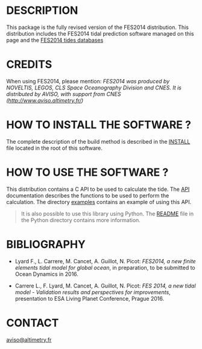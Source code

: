 # DESCRIPTION

This package is the fully revised version of the FES2014 distribution.
This distribution includes the FES2014 tidal prediction software managed on this
page and the [FES2014 tides databases](data/fes2014/README.rst)

# CREDITS

When using FES2014, please mention: *FES2014 was produced by NOVELTIS, LEGOS,
CLS Space Oceanography Division and CNES. It is distributed by AVISO, with
support from CNES (http://www.aviso.altimetry.fr/)*

# HOW TO INSTALL THE SOFTWARE ?

The complete description of the build method is described in the
[INSTALL](INSTALL) file located in the root of this software.

# HOW TO USE THE SOFTWARE ?

This distribution contains a C API to be used to calculate the tide. The
[API](API.rst) documentation describes the functions to be used to
perform the calculation. The directory [examples](examples) contains an
example of using this API.

> It is also possible to use this library using Python. The
> [README](python/README.rst) file in the Python directory contains more
> information.

# BIBLIOGRAPHY

* Lyard F., L. Carrere, M. Cancet, A. Guillot, N. Picot: *FES2014, a new finite
  elements tidal model for global ocean*, in preparation, to be submitted to
  Ocean Dynamics in 2016.

* Carrere L., F. Lyard, M. Cancet, A. Guillot, N. Picot: *FES 2014, a new tidal
  model - Validation results and perspectives for improvements*, presentation to
  ESA Living Planet Conference, Prague 2016.

# CONTACT

[aviso@altimetry.fr](mailto:aviso@altimetry.fr)